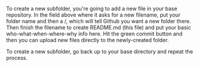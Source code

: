 To create a new subfolder, you're going to add a new file in your base repository. In the field above where it asks for a new filename, put your folder name and then a /, 
which will tell Github you want a new folder there. Then finish the filename to create README.md (this file) and put your basic who-what-when-where-why info here. Hit the 
green commit button and then you can upload new files directly to the newly-created folder.

To create a new subfolder, go back up to your base directory and repeat the process.
